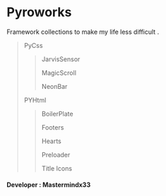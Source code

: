 # Pyroworks
Framework collections to make my life less difficult .

> PyCss
>>
>> JarvisSensor
>>
>> MagicScroll
>>
>> NeonBar
>
> PYHtml
>>
>> BoilerPlate
>> 
>> Footers
>> 
>> Hearts
>> 
>> Preloader
>> 
>> Title Icons
>> 
#### Developer : Mastermindx33
